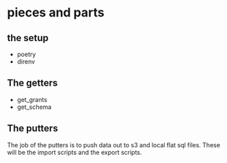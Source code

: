 # pieces and parts

## the setup
- poetry
- direnv


## The getters
- get_grants
- get_schema


## The putters
The job of the putters is to push data out to s3 and local flat sql files. These will be the import scripts and the export scripts.